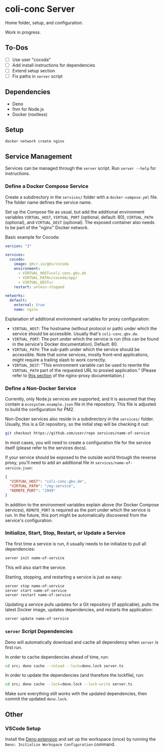 # coli-conc Server
Home folder, setup, and configuration.

Work in progress.

## To-Dos
- [ ] Use user "cocoda"
- [ ] Add install instructions for dependencies
- [ ] Extend setup section
- [ ] Fix paths in `server` script

## Dependencies
- Deno
- fnm for Node.js
- Docker (rootless)

## Setup

```sh
docker network create nginx
```

## Service Management
Services can be managed through the `server` script. Run `server --help` for instructions.

### Define a Docker Compose Service
Create a subdirectory in the `services/` folder with a `docker-compose.yml` file. The folder name defines the service name.

Set up the Compose file as usual, but add the additional environment variables `VIRTUAL_HOST`, `VIRTUAL_PORT` (optional, default: 80), `VIRTUAL_PATH` (optional), and `VIRTUAL_DEST` (optional). The exposed container also needs to be part of the "nginx" Docker network.

Basic example for Cocoda:

```yml
version: "3"

services:
  cocoda:
    image: ghcr.io/gbv/cocoda
    environment:
      - VIRTUAL_HOST=coli-conc.gbv.de
      - VIRTUAL_PATH=/cocoda/app/
      - VIRTUAL_DEST=/
    restart: unless-stopped

networks:
  default:
    external: true
    name: nginx
```

Explanation of additional environment variables for proxy configuration:
- `VIRTUAL_HOST`: The hostname (without protocol or path) under which the service should be accessible. Usually that's `coli-conc.gbv.de`.
- `VIRTUAL_PORT`: The port under which the service is run (this can be found in the service's Docker documentation). Default: 80.
- `VIRTUAL_PATH`: The sub-path under which the service should be accessible. Note that some services, mostly front-end applications, might require a trailing slash to work correctly.
- `VIRTUAL_DEST`: "This environment variable can be used to rewrite the `VIRTUAL_PATH` part of the requested URL to proxied application." (Please refer to [this section](https://github.com/nginx-proxy/nginx-proxy#path-based-routing) of the nginx-proxy documentation.)

### Define a Non-Docker Service
Currently, only Node.js services are supported, and it is assumed that they contain a `ecosystem.example.json` file in the repository. This file is adjusted to build the configuration for PM2.

Non-Docker services also reside in a subdirectory in the `services/` folder. Usually, this is a Git repository, so the initial step will be checking it out:

```sh
git checkout https://github.com/user/repo services/name-of-service
```

In most cases, you will need to create a configuration file for the service itself (please refer to the services docs).

If your service should be exposed to the outside world through the reverse proxy, you'll need to add an additional file in `services/name-of-service.json`:

```json
{
  "VIRTUAL_HOST": "coli-conc.gbv.de",
  "VIRTUAL_PATH": "/my-service",
  "REMOTE_PORT": "2999"
}
```

In addition to the environment variables explain above (for Docker Compose services), `REMOTE_PORT` is required as the port under which the service is run. In the future, this port might be automatically discovered from the service's configuration.

### Initialize, Start, Stop, Restart, or Update a Service
The first time a service is run, it usually needs to be initialize to pull all dependencies:

```sh
server init name-of-service
```

This will also start the service.

Starting, stopping, and restarting a service is just as easy:

```sh
server stop name-of-service
server start name-of-service
server restart name-of-service
```

Updating a service pulls updates for a Git repository (if applicable), pulls the latest Docker image, updates dependencies, and restarts the application:

```sh
server update name-of-service
```

### `server` Script Dependencies
Deno will automatically download and cache all dependency when `server` is first run.

In order to cache dependencies ahead of time, run:

```sh
cd src; deno cache --reload --lock=deno.lock server.ts
```

In order to update the dependencies (and therefore the lockfile), run:

```sh
cd src; deno cache --lock=deno.lock --lock-write server.ts
```

Make sure everything still works with the updated dependencies, then commit the updated `deno.lock`.

## Other

### VSCode Setup
Install the [Deno extension](https://marketplace.visualstudio.com/items?itemName=denoland.vscode-deno) and set up the workspace (once) by running the `Deno: Initialize Workspace Configuration` command.
